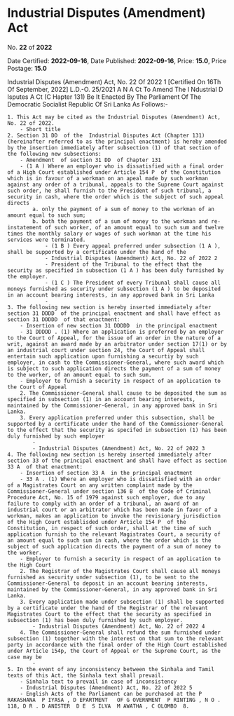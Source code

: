 # Industrial  Disputes  (Amendment)  Act

No. **22** of **2022**

Date Certified: **2022-09-16**, Date Published: **2022-09-16**, Price: **15.0**, Price Postage: **15.0**

Industrial Disputes (Amendment) Act, No. 22 Of 2022 1
[Certified On 16Th Of September, 2022]
L.D.-O. 25/2021
A N  A Ct   To   Amend   The  I Ndustrial  D Isputes A Ct  (C Hapter  131)
Be It Enacted By The Parliament Of The Democratic Socialist Republic Of Sri Lanka As Follows:-

    1. This Act may be cited as the Industrial Disputes (Amendment) Act, No. 22 of 2022.
        - Short title
    2. Section 31 DD  of the  Industrial Disputes Act (Chapter 131) (hereinafter referred to as the principal enactment) is hereby amended by the insertion immediately after subsection (1) of that section of the following new subsections:
        - Amendment  of section 31 DD  of Chapter 131
        - (1 A ) Where an employer who is dissatisfied with a final order of a High Court established under Article 154 P  of the Constitution which is in favour of a workman on an apeal made by such workman against any order of a tribunal, appeals to the Supreme Court against such order, he shall furnish to the President of such tribunal, a security in cash, where the order which is the subject of such appeal directs
            a. only the payment of a sum of money to the workman of an amount equal to such sum;
            b. both the payment of a sum of money to the workman and re-instatement of such worker, of an amount equal to such sum and twelve times the monthly salary or wages of such workman at the time his services were terminated.
                - (1 B ) Every appeal preferred under subsection (1 A ), shall be supported by a certificate under the hand of the
                - Industrial Disputes (Amendment) Act, No. 22 of 2022 2
                - President of the Tribunal to the effect that the security as specified in subsection (1 A ) has been duly furnished by the employer.
                - (1 C ) The President of every Tribunal shall cause all moneys furnished as security under subsection (1 A ) to be deposited in an account bearing interests, in any approved bank in Sri Lanka
                - 
    3. The following new section is hereby inserted immediately after section 31 DDDD  of the principal enactment and shall have effect as section 31 DDDDD  of that enactment:
        - Insertion of new section 31 DDDDD  in the principal enactment
        - 31 DDDDD . (1) Where an application is preferred by an employer to the Court of Appeal, for the issue of an order in the nature of a writ, against an award made by an arbitrator under section 17(1) or by an industrial court under section 24, the Court of Appeal shall entertain such application upon furnishing a securtiy by such employer, in cash to the Commissioner-General, where such award which is subject to such application directs the payment of a sum of money to the worker, of an amount equal to such sum.
        - Employer to furnish a security in respect of an application to the Court of Appeal
        2. The Commissioner-General shall cause to be deposited the sum as specified in subsection (1) in an account bearing interests, maintained by the Commissioner-General, in any approved bank in Sri Lanka.
        3. Every application preferred under this subsection, shall be supported by a certificate under the hand of the Commissioner-General to the effect that the security as specifed in subsection (1) has been duly furnished by such employer
            - 
            - Industrial Disputes (Amendment) Act, No. 22 of 2022 3
    4. The following new section is hereby inserted immediately after section 33 of the principal enactment and shall have effect as section 33 A  of that enactment:
        - Insertion of section 33 A  in the principal enactment
        - 33 A . (1) Where an employer who is dissatisfied with an order of a Magistrates Court on any written complaint made by the Commissioner-General under section 136 B  of the Code of Criminal Procedure Act, No. 15 of 1979 against such employer, due to any failure to comply with an order of a tribunal, an award of an industrial court or an arbitrator which has been made in favor of a workman, makes an application to invoke the revisionary jurisdiction of the High Court establisded under Article 154 P  of the Constitution, in respect of such order, shall at the time of such application furnish to the relevant Magistrates Court, a security of an amount equal to such sum in cash, where the order which is the subject of such application directs the payment of a sum of money to the worker.
        - Employer to furnish a security in respect of an application to the High Court
        2. The Registrar of the Magistrates Court shall cause all moneys furnished as security under subsection (1), to be sent to the Commissioner-General to deposit in an account bearing interests, maintained by the Commissioner-General, in any approved bank in Sri Lanka.
        3. Every application made under subsection (1) shall be supported by a certificate under the hand of the Registrar of the relevant Magistrates Court to the effect that the security as specified in subsection (1) has been duly furnished by such employer.
            - Industrial Disputes (Amendment) Act, No. 22 of 2022 4
        4. The Commissioner-General shall refund the sum furnished under subsection (1) together with the interest on that sum to the relevant party in accordance with the final order of the High Court established under Article 154p, the Court of Appeal or the Supreme Court, as the case may be
            - 
    5. In the event of any inconsistency between the Sinhala and Tamil texts of this Act, the Sinhala text shall prevail.
        - Sinhala text to prevail in case of inconsistency
        - Industrial Disputes (Amendment) Act, No. 22 of 2022 5
        - English Acts of the Parliament can be purchased at the P RAKASHANA  P IYASA , D EPARTMENT   OF G OVERNMENT  P RINTING , N O . 118, D R . D ANISTER  D E  S ILVA  M AWATHA , C OLOMBO  8.
